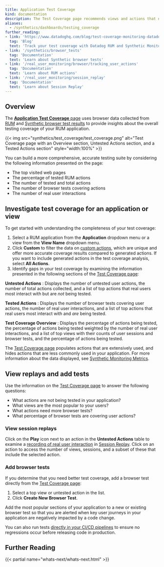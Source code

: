 ```yaml
---
title: Application Test Coverage
kind: documentation
description: The Test Coverage page recommends views and actions that need new Synthetic browser tests for fuller test coverage, and compares the number of Synthetic tests to real user behavior.
aliases:
  - /synthetics/dashboards/testing_coverage
further_reading:
- link: 'https://www.datadoghq.com/blog/test-coverage-monitoring-datadog/'
  tag: 'Blog'
  text: 'Track your test coverage with Datadog RUM and Synthetic Monitoring'
- link: '/synthetics/browser_tests'
  tag: 'Documentation'
  text: 'Learn about Synthetic browser tests'
- link: '/real_user_monitoring/browser/tracking_user_actions'
  tag: 'Documentation'
  text: 'Learn about RUM actions'
- link: '/real_user_monitoring/session_replay'
  tag: 'Documentation'
  text: 'Learn about Session Replay'
---
```


## Overview

The [**Application Test Coverage** page][1] uses browser data collected from [RUM][2] and [Synthetic browser test results][3] to provide insights about the overall testing coverage of your RUM application. 

{{< img src="synthetics/test_coverage/test_coverage.png" alt="Test Coverage page with an Overview section, Untested Actions section, and a Tested Actions section" style="width:100%" >}}

You can build a more comprehensive, accurate testing suite by considering the following information presented on the page:

- The top visited web pages
- The percentage of tested RUM actions
- The number of tested and total actions
- The number of browser tests covering actions
- The number of real user interactions 

## Investigate test coverage for an application or view

To get started with understanding the completeness of your test coverage:

1. Select a RUM application from the **Application** dropdown menu or a view from the **View Name** dropdown menu. 
2. Click **Custom** to filter the data on [custom actions][4], which are unique and offer more accurate coverage results compared to generated actions. If you want to include generated actions in the test coverage analysis, select **All Actions**.
3. Identify gaps in your test coverage by examining the information presented in the following sections of the [Test Coverage page][1]:

**Untested Actions**
: Displays the number of untested user actions, the number of total actions collected, and a list of top actions that real users most interact with but are _not_ being tested.

**Tested Actions**
: Displays the number of browser tests covering user actions, the number of real user interactions, and a list of top actions that real users most interact with and _are_ being tested. 

**Test Coverage Overview** 
: Displays the percentage of actions being tested, the percentage of actions being tested weighted by the number of real user interactions, and a list of top views with their counts of user sessions and browser tests, and the percentage of actions being tested. 

The [Test Coverage page][1] populates actions that are extensively used, and hides actions that are less commonly used in your application. For more information about the data displayed, see [Synthetic Monitoring Metrics][5].

## View replays and add tests

Use the information on the [Test Coverage page][1] to answer the following questions:

- What actions are not being tested in your application?
- What views are the most popular to your users? 
- What actions need more browser tests?
- What percentage of browser tests are covering user actions? 

### View session replays

Click on the **Play** icon next to an action in the **Untested Actions** table to examine a [recording of real user interaction][7] in [Session Replay][8]. Click on an action to access the number of views, sessions, and a subset of these that include the selected action.

### Add browser tests

If you determine that you need better test coverage, add a browser test directly from the [Test Coverage page][1]:

1. Select a top view or untested action in the list.
2. Click **Create New Browser Test**. 

Add the most popular sections of your application to a new or existing browser test so that you are alerted when key user journeys in your application are negatively impacted by a code change. 

You can also run tests [directly in your CI/CD pipelines][6] to ensure no regressions occur before releasing code in production.  

## Further Reading

{{< partial name="whats-next/whats-next.html" >}}

[1]: https://app.datadoghq.com/synthetics/test-coverage
[2]: /real_user_monitoring/browser/data_collected/
[3]: /synthetics/browser_tests/
[4]: /real_user_monitoring/guide/send-rum-custom-actions/
[5]: /synthetics/metrics/
[6]: /continuous_testing/
[7]: /real_user_monitoring/session_replay/
[8]: https://app.datadoghq.com/rum/explorer/